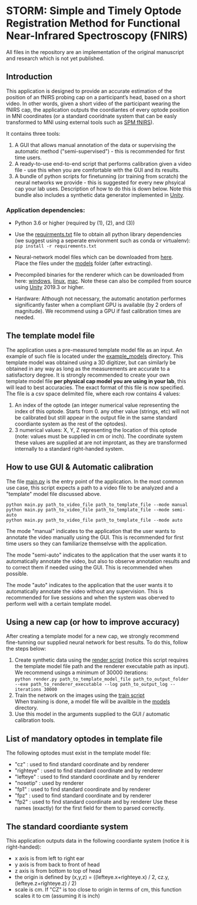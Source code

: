 # STORM: Simple and Timely Optode Registration Method for Functional Near-Infrared Spectroscopy (FNIRS)
All files in the repository are an implementation of the original manuscript and research which is not yet published.
## Introduction
This application is designed to provide an accurate estimation of the position of an fNIRS probing cap on a participant’s head, based on a short video. In other words, given a short video of the participant wearing the fNIRS cap, the application outputs the coordiantes of every optode position in MNI coordinates (or a standard cooridnate system that can be easly transformed to MNI using external tools such as [SPM fNIRS](https://www.nitrc.org/projects/spm_fnirs/)).

It contains three tools:
1. A GUI that allows manual annotation of the data or supervising the automatic method ("semi-supervised") - this is recommended for first time users.
2. A ready-to-use end-to-end script that performs calibration given a video file - use this when you are comfortable with the GUI and its results.
3. A bundle of python scripts for finetunning (or training from scratch) the neural networks we provide - this is suggested for every new phsyical cap your lab uses. Description of how to do this is down below. Note this bundle also includes a synthetic data generator implemented in [Unity](https://unity.com/).

### Application dependencies:
- Python 3.6 or higher (required by (1), (2), and (3))
- Use the [requirments.txt](requirements.txt) file to obtain all python library dependencies (we suggest using a seperate environment such as conda or virtualenv):\
      `pip install -r requirements.txt`
      
- Neural-network model files which can be downloaded from [here](https://www.cs.tau.ac.il/~yotamerel/models/storm_models.zip). \
      Place the files under the [models](CapCalibrator/models) folder (after extracting).
- Precompiled binaries for the renderer which can be downloaded from here: [windows](https://www.cs.tau.ac.il/~yotamerel/precompiled_binaries/DataSynth/windows_build.zip), [linux](https://www.cs.tau.ac.il/~yotamerel/precompiled_binaries/DataSynth/linux_build.zip), [mac](https://www.cs.tau.ac.il/~yotamerel/precompiled_binaries/DataSynth/mac_build.zip). Note these can also be compiled from source using [Unity](https://unity.com/) 2019.3 or higher.
- Hardware: Although not necessary, the automatic anotation performes significantly faster when a compliant GPU is available (by 2 orders of magnitude). We recommend using a GPU if fast calibration times are needed.

## The template model file

The application uses a pre-measured template model file as an input. An example of such file is located under the [example_models](example_models) directory.
This template model was obtained using a 3D digitizer, but can similarly be obtained in any way as long as the measurements are accurate to a satisfactory degree.
It is strongly recommended to create your own template model file **per physical cap model you are using in your lab**, this will lead to best accuracies.
The exact format of this file is now specified.
The file is a csv space delimited file, where each row contains 4 values:
1. An index of the optode (an integer numerical value representing the index of this optode. Starts from 0. any other value (strings, etc) will not be calibrated but still appear in the output file in the same standard coordiante system as the rest of the optodes).
2. 3 numerical values: X, Y, Z representing the location of this optode (note: values must be supplied in cm or inch).
The coordinate system these values are supplied at are not improtant, as they are transformed internally to a standard right-handed system.

## How to use GUI & Automatic calibration

The file [main.py](CapCalibrator/main.py) is the entry point of the application. In the most common use case, this script expects a path to a video file to be analyzed and a "template" model file discussed above.

`python main.py path_to_video_file path_to_template_file --mode manual`\
`python main.py path_to_video_file path_to_template_file --mode semi-auto`\
`python main.py path_to_video_file path_to_template_file --mode auto`

The mode "manual" indicates to the application that the user wants to annotate the video manually using the GUI. This is recommended for first time users so they can familiarize themselvse with the application.

The mode "semi-auto" indicates to the application that the user wants it to automatically annotate the video, but also to observe annotation results and to correct them if needed using the GUI. This is recommended when possible.

The mode "auto" indicates to the application that the user wants it to automatically annotate the video without any supervision. This is recommended for live sessions and when the system was oberved to perform well with a certain template model.


## Using a new cap (or how to improve accuracy)

After creating a template model for a new cap, we strongly recommend fine-tunning our supplied neural network for best results.
To do this, follow the steps below:

1. Create synthetic data using the [render script](DataSynth/render.py) (notice this script requires the template model file path and the renderer executable path as input). We recommend usings a minimum of 30000 iterations:\
   `python render.py path_to_template_model_file path_to_output_folder --exe path_to_renderer_executable --log path_to_output_log --iterations 30000`
2. Train the network on the images using the [train script](CapCalibrator/train.py)\
   When training is done, a model file will be availble in the [models](CapCalibrator/models) directory.
3. Use this model in the arguments supplied to the GUI / automatic calibration tools.

## List of mandatory optodes in template file

The following optodes must exist in the template model file:
- "cz" : used to find standard coordinate and by renderer
- "righteye" : used to find standard coordinate and by renderer
- "lefteye" : used to find standard coordinate and by renderer
- "nosetip" : used by renderer
- "fp1" : used to find standard coordinate and by renderer
- "fpz" : used to find standard coordinate and by renderer
- "fp2" : used to find standard coordinate and by renderer
Use these names (exactly) for the first field for them to parsed correctly.

## The standard coordiante system

This application outputs data in the following coordiante system (notice it is right-handed):
- x axis is from left to right ear
- y axis is from back to front of head
- z axis is from bottom to top of head
- the origin is defined by (x,y,z) = ((lefteye.x+righteye.x) / 2, cz.y, (lefteye.z+righteye.z) / 2)
- scale is cm. If "CZ" is too close to origin in terms of cm, this function scales it to cm (assuming it is inch)
